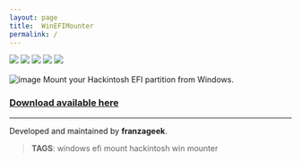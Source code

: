 ```yaml
---
layout: page
title:  WinEFIMounter
permalink: /
---
```

[![](https://img.shields.io/github/license/franzageek/WinEFIMounter)](https://github.com/franzageek/WinEFIMounter/tree/master/LICENSE)
[![](https://img.shields.io/github/v/release/franzageek/WinEFIMounter)](https://github.com/franzageek/WinEFIMounter/releases/latest)
[![](https://img.shields.io/github/downloads/franzageek/WinEFIMounter/total?label=total%20downloads)](https://github.com/franzageek/WinEFIMounter/releases/)
[![](https://img.shields.io/github/downloads/franzageek/WinEFIMounter/latest/total)](https://github.com/franzageek/WinEFIMounter/releases/latest)
![](https://img.shields.io/endpoint?url=https%3A%2F%2Fhits.dwyl.com%2Ffranzageek%2FWinEFIMounter.json&label=total%20views%20(tracking...))
<br><br>
![image](https://github.com/franzageek/WinEFIMounter/assets/88248950/60941873-ea53-4427-8e8b-1aac6605c433)
Mount your Hackintosh EFI partition from Windows. 


### [**Download available here**](https://franzageek.github.io/WinEFIMounter/downloads)




_______________ ____ ___ __ _
Developed and maintained by **franzageek**.

> **TAGS**: windows efi mount hackintosh win mounter
